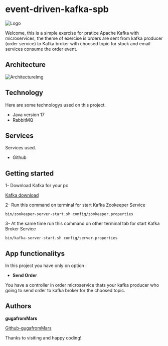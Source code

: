 # event-driven-kafka-spb

![Logo](https://github.com/gugafromMARS/event-driven-kafka-spb/assets/116969206/ac5ddbc5-ee5c-47e2-b246-6b598420efd0)

Welcome, this is a simple exercise for pratice Apache Kafka with microservices, the theme of exercise is orders are sent from kafka producer (order service) to Kafka broker with choosed topic for stock and email services consume the order event.

## Architecture

![ArchitectureImg](https://github.com/gugafromMARS/event-driven-kafka-spb/assets/116969206/9e26993c-a223-4404-a88b-d88f9ae4b818)


## Technology

Here are some technologys used on this project.

* Java version 17
* RabbitMQ

## Services

Services used.

* Github
  
## Getting started

1- Download Kafka for your pc 

[Kafka download](https://kafka.apache.org/downloads)

2- Run this command on terminal for start Kafka Zookeeper Service
```shell script
bin/zookeeper-server-start.sh config/zookeeper.properties
```
3- At the same time run this command on other terminal tab for start Kafka Broker Service
```shell script
bin/kafka-server-start.sh config/server.properties
```

## App functionalitys

In this project you have only on option :

* **Send Order**
  
You have a controller in order microservice thats your kafka producer who going to send order to kafka broker for the choosed topic.

## Authors

**gugafromMars**

[Github-gugafromMars](https://github.com/gugafromMARS)

Thanks to visiting and happy coding!
